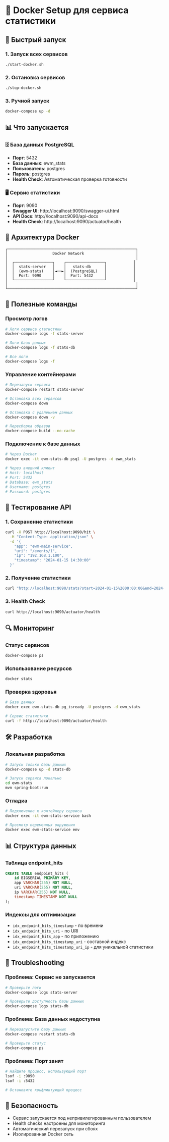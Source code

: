 # 🐳 Docker Setup для сервиса статистики

## 🚀 Быстрый запуск

### 1. Запуск всех сервисов
```bash
./start-docker.sh
```

### 2. Остановка сервисов
```bash
./stop-docker.sh
```

### 3. Ручной запуск
```bash
docker-compose up -d
```

## 📊 Что запускается

### 🗄️ База данных PostgreSQL
- **Порт**: 5432
- **База данных**: ewm_stats
- **Пользователь**: postgres
- **Пароль**: postgres
- **Health Check**: Автоматическая проверка готовности

### 🖥️ Сервис статистики
- **Порт**: 9090
- **Swagger UI**: http://localhost:9090/swagger-ui.html
- **API Docs**: http://localhost:9090/api-docs
- **Health Check**: http://localhost:9090/actuator/health

## 🔧 Архитектура Docker

```
┌─────────────────────────────────────────────────────────┐
│                    Docker Network                       │
│                                                         │
│  ┌─────────────────┐    ┌─────────────────┐            │
│  │  stats-server   │    │   stats-db      │            │
│  │  (ewm-stats)    │◄──►│  (PostgreSQL)   │            │
│  │  Port: 9090     │    │  Port: 5432     │            │
│  └─────────────────┘    └─────────────────┘            │
│                                                         │
└─────────────────────────────────────────────────────────┘
```

## 📝 Полезные команды

### Просмотр логов
```bash
# Логи сервиса статистики
docker-compose logs -f stats-server

# Логи базы данных
docker-compose logs -f stats-db

# Все логи
docker-compose logs -f
```

### Управление контейнерами
```bash
# Перезапуск сервиса
docker-compose restart stats-server

# Остановка всех сервисов
docker-compose down

# Остановка с удалением данных
docker-compose down -v

# Пересборка образов
docker-compose build --no-cache
```

### Подключение к базе данных
```bash
# Через Docker
docker exec -it ewm-stats-db psql -U postgres -d ewm_stats

# Через внешний клиент
# Host: localhost
# Port: 5432
# Database: ewm_stats
# Username: postgres
# Password: postgres
```

## 🧪 Тестирование API

### 1. Сохранение статистики
```bash
curl -X POST http://localhost:9090/hit \
  -H "Content-Type: application/json" \
  -d '{
    "app": "ewm-main-service",
    "uri": "/events/1",
    "ip": "192.168.1.100",
    "timestamp": "2024-01-15 14:30:00"
  }'
```

### 2. Получение статистики
```bash
curl "http://localhost:9090/stats?start=2024-01-15%2000:00:00&end=2024-01-15%2023:59:59&unique=false"
```

### 3. Health Check
```bash
curl http://localhost:9090/actuator/health
```

## 🔍 Мониторинг

### Статус сервисов
```bash
docker-compose ps
```

### Использование ресурсов
```bash
docker stats
```

### Проверка здоровья
```bash
# База данных
docker exec ewm-stats-db pg_isready -U postgres -d ewm_stats

# Сервис статистики
curl -f http://localhost:9090/actuator/health
```

## 🛠️ Разработка

### Локальная разработка
```bash
# Запуск только базы данных
docker-compose up -d stats-db

# Запуск сервиса локально
cd ewm-stats
mvn spring-boot:run
```

### Отладка
```bash
# Подключение к контейнеру сервиса
docker exec -it ewm-stats-service bash

# Просмотр переменных окружения
docker exec ewm-stats-service env
```

## 📊 Структура данных

### Таблица endpoint_hits
```sql
CREATE TABLE endpoint_hits (
    id BIGSERIAL PRIMARY KEY,
    app VARCHAR(255) NOT NULL,
    uri VARCHAR(255) NOT NULL,
    ip VARCHAR(255) NOT NULL,
    timestamp TIMESTAMP NOT NULL
);
```

### Индексы для оптимизации
- `idx_endpoint_hits_timestamp` - по времени
- `idx_endpoint_hits_uri` - по URI
- `idx_endpoint_hits_app` - по приложению
- `idx_endpoint_hits_timestamp_uri` - составной индекс
- `idx_endpoint_hits_timestamp_uri_ip` - для уникальной статистики

## 🚨 Troubleshooting

### Проблема: Сервис не запускается
```bash
# Проверьте логи
docker-compose logs stats-server

# Проверьте доступность базы данных
docker-compose logs stats-db
```

### Проблема: База данных недоступна
```bash
# Перезапустите базу данных
docker-compose restart stats-db

# Проверьте статус
docker-compose ps
```

### Проблема: Порт занят
```bash
# Найдите процесс, использующий порт
lsof -i :9090
lsof -i :5432

# Остановите конфликтующий процесс
```

## 🔐 Безопасность

- Сервис запускается под непривилегированным пользователем
- Health checks настроены для мониторинга
- Автоматический перезапуск при сбоях
- Изолированная Docker сеть
